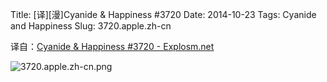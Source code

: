Title: [译][漫]Cyanide & Happiness #3720
Date: 2014-10-23
Tags: Cyanide and Happiness
Slug: 3720.apple.zh-cn

译自：[Cyanide & Happiness #3720 - Explosm.net](http://explosm.net/comics/3720/)


![3720.apple.zh-cn.png](/static/images/comics/3720.apple.zh-cn.png)
